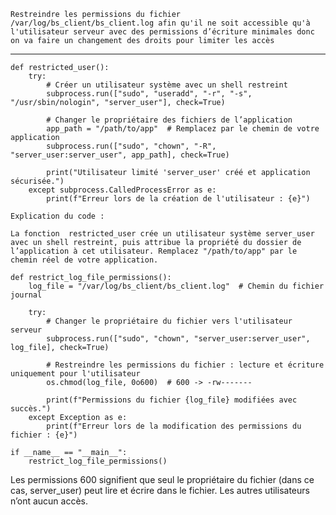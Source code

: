     Restreindre les permissions du fichier /var/log/bs_client/bs_client.log afin qu'il ne soit accessible qu'à l'utilisateur serveur avec des permissions d’écriture minimales donc on va faire un changement des droits pour limiter les accès

----------------------
```
def restricted_user():
    try:
        # Créer un utilisateur système avec un shell restreint
        subprocess.run(["sudo", "useradd", "-r", "-s", "/usr/sbin/nologin", "server_user"], check=True)
        
        # Changer le propriétaire des fichiers de l’application
        app_path = "/path/to/app"  # Remplacez par le chemin de votre application
        subprocess.run(["sudo", "chown", "-R", "server_user:server_user", app_path], check=True)
        
        print("Utilisateur limité 'server_user' créé et application sécurisée.")
    except subprocess.CalledProcessError as e:
        print(f"Erreur lors de la création de l'utilisateur : {e}")

Explication du code :
```
    La fonction  restricted_user crée un utilisateur système server_user avec un shell restreint, puis attribue la propriété du dossier de l’application à cet utilisateur. Remplacez "/path/to/app" par le chemin réel de votre application.

```
def restrict_log_file_permissions():
    log_file = "/var/log/bs_client/bs_client.log"  # Chemin du fichier journal

    try:
        # Changer le propriétaire du fichier vers l'utilisateur serveur
        subprocess.run(["sudo", "chown", "server_user:server_user", log_file], check=True)
        
        # Restreindre les permissions du fichier : lecture et écriture uniquement pour l'utilisateur
        os.chmod(log_file, 0o600)  # 600 -> -rw-------

        print(f"Permissions du fichier {log_file} modifiées avec succès.")
    except Exception as e:
        print(f"Erreur lors de la modification des permissions du fichier : {e}")

if __name__ == "__main__":
    restrict_log_file_permissions()
```
Les permissions 600 signifient que seul le propriétaire du fichier (dans ce cas, server_user) peut lire et écrire dans le fichier. Les autres utilisateurs n’ont aucun accès.